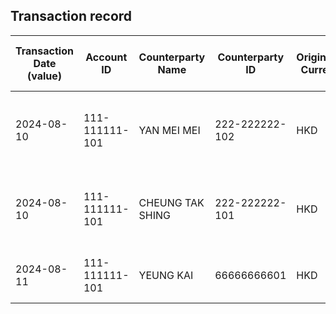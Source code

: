 ## Transaction record
| Transaction Date (value) | Account ID | Counterparty Name | Counterparty ID | Originating Currency | Originating Amount | Debit Credit Indicator | Beneficiary Bank Raw | Originator Bank Raw | Beneficiary Name | Originator Account Number | Transaction Type Source | Transaction Code Description | Sending Bank Account Number | Sending Bank Address | Converted Amount | Fraud payment |
| --- | --- | --- | --- | --- | --- | --- | --- | --- | --- | --- | --- | --- | --- | --- | --- | --- |
| 2024-08-10 | 111-111111-101 | YAN MEI MEI | 222-222222-102 | HKD | 10169 | C | NaN | NaN | CHAN TAI MAN | 222-222222-102 | CUTF | DCP UNRELATED ELECTRONIC TRANSFER CREDIT FROM PIB | NaN | NaN | 10169 | 3 |
| 2024-08-10 | 111-111111-101 | CHEUNG TAK SHING | 222-222222-101 | HKD | 164024 | C | NaN | NaN | CHAN TAI MAN | 222-222222-101 | CUTF | DCP UNRELATED ELECTRONIC TRANSFER CREDIT FROM PIB | NaN | NaN | 164024 | 1 |
| 2024-08-11 | 111-111111-101 | YEUNG KAI | 66666666601 | HKD | 98001 | C | NaN | NaN | CHAN TAI MAN | 66666666601 | CUTF | ATM TRANSFER UNRELATED DEPOSIT | NaN | NaN | 98001 | 2 |